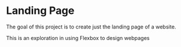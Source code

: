 # Landing Page

The goal of this project is to create just the landing page of a website.

This is an exploration in using Flexbox to design webpages